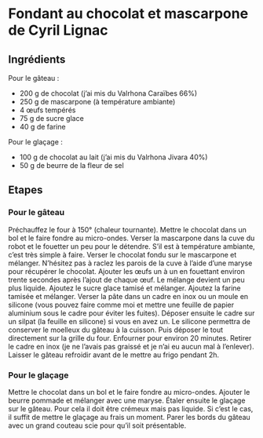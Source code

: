 # Fondant au chocolat et mascarpone de Cyril Lignac

## Ingrédients

Pour le gâteau :
- 200 g de chocolat (j’ai mis du Valrhona Caraïbes 66%)
- 250 g de mascarpone (à température ambiante)
- 4 œufs tempérés
- 75 g de sucre glace
- 40 g de farine

Pour le glaçage :
- 100 g de chocolat au lait (j’ai mis du Valrhona Jivara 40%)
- 50 g de beurre de la fleur de sel

## Etapes

### Pour le gâteau
Préchauffez le four à 150° (chaleur tournante). Mettre le chocolat dans un bol et le faire fondre au micro-ondes. Verser la mascarpone dans la cuve du robot et le fouetter un peu pour le détendre. S’il est à température ambiante, c’est très simple à faire. Verser le chocolat fondu sur le mascarpone et mélanger. N’hésitez pas à raclez les parois de la cuve à l’aide d’une maryse pour récupérer le chocolat. Ajouter les œufs un à un en fouettant environ trente secondes après l’ajout de chaque œuf. Le mélange devient un peu plus liquide. Ajoutez le sucre glace tamisé et mélanger. Ajoutez la farine tamisée et mélanger. Verser la pâte dans un cadre en inox ou un moule en silicone (vous pouvez faire comme moi et mettre une feuille de papier aluminium sous le cadre pour éviter les fuites). Déposer ensuite le cadre sur un silpat (la feuille en silicone) si vous en avez un. Le silicone permettra de conserver le moelleux du gâteau à la cuisson. Puis déposer le tout directement sur la grille du four. Enfourner pour environ 20 minutes. Retirer le cadre en inox (je ne l’avais pas graissé et je n’ai eu aucun mal à l’enlever). Laisser le gâteau refroidir avant de le mettre au frigo pendant 2h.

### Pour le glaçage
Mettre le chocolat dans un bol et le faire fondre au micro-ondes. Ajouter le beurre pommade et mélanger avec une maryse. Étaler ensuite le glaçage sur le gâteau. Pour cela il doit être crémeux mais pas liquide. Si c’est le cas, il suffit de mettre le glaçage au frais un moment. Parer les bords du gâteau avec un grand couteau scie pour qu’il soit présentable.
